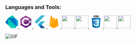 
### Languages and Tools:
<p align="left">
  <a href="https://www.dart.dev" target="_blank" rel="noreferrer">
    <img src="https://raw.githubusercontent.com/devicons/devicon/master/icons/dart/dart-original.svg" alt="dart" width="40" height="40"/>
  </a>
  <a href="https://www.w3schools.com/cs/" target="_blank" rel="noreferrer">
    <img src="https://raw.githubusercontent.com/devicons/devicon/master/icons/csharp/csharp-original.svg" alt="csharp" width="40" height="40"/>
  </a>
  <a href="https://flutter.dev" target="_blank" rel="noreferrer">
    <img src="https://raw.githubusercontent.com/devicons/devicon/master/icons/flutter/flutter-original.svg" alt="flutter" width="40" height="40"/>
  </a>
  <a href="https://firebase.google.com" target="_blank" rel="noreferrer">
    <img src="https://raw.githubusercontent.com/devicons/devicon/master/icons/firebase/firebase-plain.svg" alt="firebase" width="40" height="40"/>
  </a>
   <a href="https://es.wikipedia.org/wiki/Archivo:JavaScript-logo.png" target="_blank" rel="noreferrer">
    <img src="https://upload.wikimedia.org/wikipedia/commons/6/6a/JavaScript-logo.png" width="40" height="40"/>
  </a>
  <a href="https://getbootstrap.com/" target="_blank" rel="noreferrer">
    <img src="https://getbootstrap.com/docs/5.3/assets/brand/bootstrap-logo-shadow.png" width="40" height="40"/>
  </a>
   <a href="https://tailwindcss.com/" target="_blank" rel="noreferrer">
    <img src="https://raw.githubusercontent.com/devicons/devicon/master/icons/css3/css3-original-wordmark.svg" width="40" height="40"/>
  </a>
 
  </a>
  <a href="https://nodejs.org/en/about/branding" target="_blank" rel="noreferrer">
    <img src="https://nodejs.org/static/logos/nodejsLight.svg" width="40" height="40"/>
  </a>
  <a href="https://www.postgresql.org/" target="_blank" rel="noreferrer">
    <img src="https://www.postgresql.org/media/img/about/press/elephant.png" width="40" height="40"/>
  </a>
</p>
<p align="left">
  <img src="https://media.giphy.com/media/v1.Y2lkPTc5MGI3NjExeW1kNTNkamN3Z3VteDNwbXYyODlpdDVmeG0yejV6bjl6ZHNhOXdqbyZlcD12MV9naWZzX3NlYXJjaCZjdD1n/Hw0wIr1YL75VC/giphy.gif" alt="GIF" width="300" />
</p>
